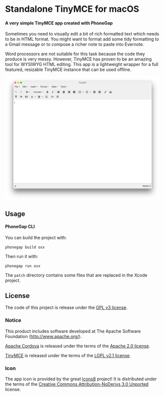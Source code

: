 # Standalone TinyMCE for macOS

#### A very simple TinyMCE app created with PhoneGap

Sometimes you need to visually edit a bit of rich formatted text which needs to
be in HTML format. You might want to format add some tidy formatting to a Gmail
message or to compose a richer note to paste into Evernote.

Word processors are not suitable for this task because the code they produce is
very messy. However, TinyMCE has proven to be an amazing tool for WYSIWYG HTML
editing. This app is a lightweight wrapper for a full featured, resizable
TinyMCE instance that can be used offline.

![Screenshot](misc/screenshot.png)

## Usage

#### PhoneGap CLI

You can build the project with:

    phonegap build osx

Then run it with:

    phonegap run osx

The `patch` directory contains some files that are replaced in the Xcode project.

## License

The code of this project is release under the [GPL v3 license](LICENSE).

### Notice

This product includes software developed at The Apache Software Foundation
(<http://www.apache.org/>).

[Apache Cordova](https://cordova.apache.org/) is released under the terms of the
[Apache 2.0 license](misc/Apache2.txt).

[TinyMCE](https://www.tinymce.com/) is released under the terms of the [LGPL
v2.1 license](www/js/tinymce/license.txt).

### Icon

The app icon is provided by the great [Icons8](https://icons8.com/) project! It
is distributed under the terms of the [Creative Commons Attribution-NoDerivs 3.0
Unported](https://creativecommons.org/licenses/by-nd/3.0/) license.
